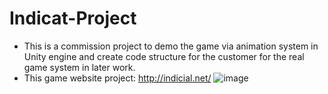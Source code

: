 # Indicat-Project
- This is a commission project to demo the game via animation system in Unity engine and create code structure for the customer for the real game system in later work.
- This game website project: http://indicial.net/
  ![image](https://github.com/Atp-Gaster/Indicat-Project/assets/73352721/f23047f7-8d98-4ad8-8ab2-7a4634b9a7e1)

  
